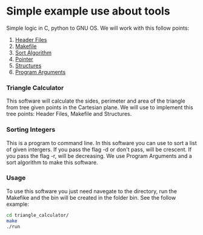 # Simple example use about tools
Simple logic in C, python to GNU OS. We will work with this follow points:

1. [Header Files](https://gcc.gnu.org/onlinedocs/cpp/Header-Files.html)
2. [Makefile](https://www.gnu.org/software/make/manual/make.html)
3. [Sort Algorithm](http://visualgo.net/sorting)
4. [Pointer](http://www.tutorialspoint.com/cprogramming/c_pointers.htm)
5. [Structures](https://www.gnu.org/software/gnu-c-manual/gnu-c-manual.html#Structures)
6. [Program Arguments](https://www.gnu.org/software/libc/manual/html_node/Program-Arguments.html)

### Triangle Calculator
This software will calculate the sides, perimeter and area of the triangle
from tree given points in the Cartesian plane. We will use to implement this
tree points: Header Files, Makefile and Structures.

### Sorting Integers
This is a program to command line. In this software you can use to sort a list
of given intergers. If you pass the flag -d or don't pass, will be crescent.
If you pass the flag -r, will be decreasing. We use Program Arguments and a
sort algorithm to make this software.

### Usage
To use this software you just need navegate to the directory, run the Makefike
and the bin will be created in the folder bin. See the follow example:
```sh
cd triangle_calculator/
make
./run
```
